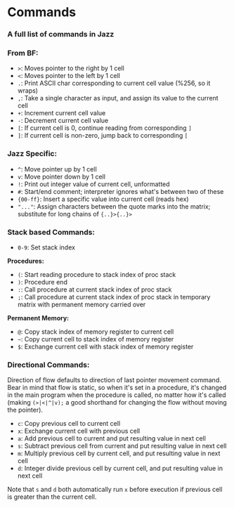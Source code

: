 # Commands
### A full list of commands in Jazz
### From BF:
- `>`: Moves pointer to the right by 1 cell
- `<`: Moves pointer to the left by 1 cell
- `.`: Print ASCII char corresponding to current cell value (%256, so it wraps)
- `,`: Take a single character as input, and assign its value to the current cell
- `+`: Increment current cell value
- `-`: Decrement current cell value
- `[`: If current cell is 0, continue reading from corresponding `]`
- `]`: If current cell is non-zero, jump back to corresponding `[`

### Jazz Specific:
- `^`: Move pointer up by 1 cell
- `v`: Move pointer down by 1 cell
- `!`: Print out integer value of current cell, unformatted
- `#`: Start/end comment; interpreter ignores what's between two of these
- `{00-ff}`: Insert a specific value into current cell (reads hex)
- `"..."`: Assign characters between the quote marks into the matrix; substitute for long chains of `{..}>{..}>`

### Stack based Commands:
- `0-9`: Set stack index  

**Procedures:**
- `(`: Start reading procedure to stack index of proc stack
- `)`: Procedure end
- `:`: Call procedure at current stack index of proc stack
- `;`: Call procedure at current stack index of proc stack in temporary matrix with permanent memory carried over
<!-- TODO -->
**Permanent Memory:**
- `@`: Copy stack index of memory register to current cell
- `~`: Copy current cell to stack index of memory register
- `$`: Exchange current cell with stack index of memory register

### Directional Commands:
Direction of flow defaults to direction of last pointer movement command. Bear in mind that flow is static, so when it's set in a procedure, it's changed in the main program when the procedure is called, no matter how it's called (making `(>|<|^|v);` a good shorthand for changing the flow without moving the pointer).

- `c`: Copy previous cell to current cell
- `x`: Exchange current cell with previous cell
- `a`: Add previous cell to current and put resulting value in next cell
- `s`: Subtract previous cell from current and put resulting value in next cell 
- `m`: Multiply previous cell by current cell, and put resulting value in next cell
- `d`: Integer divide previous cell by current cell, and put resulting value in next cell

Note that `s` and `d` both automatically run `x` before execution if previous cell is greater than the current cell.
